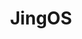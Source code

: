 ---
codehost: https://github.com/https://github.com/JingOS-team
facebook: https://facebook.com/JingOSfb
logohandle: jingos
sort: jingos
title: JingOS
twitter: https://x.com/JingOS_official
website: https://en.jingos.com/
youtube: https://youtube.com/channel/UCRbaVa2v845SEtRadSlhWmA
---
